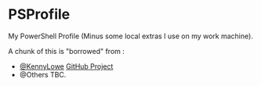 # PSProfile
My PowerShell Profile (Minus some local extras I use on my work machine).

A chunk of this is "borrowed" from :
* [@KennyLowe](https://twitter.com/KennyLowe) [GitHub Project](https://github.com/KennyLowe/PProfile)
* @Others TBC.
